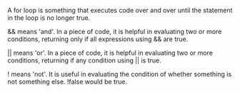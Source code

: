 A for loop is something that executes code over and over until the statement in the loop is no longer true.

&& means 'and'.  In a piece of code, it is helpful in evaluating two or more conditions, returning only if all expressions using && are true.

|| means 'or'.  In a piece of code, it is helpful in evaluating two or more conditions, returning if any condition using || is true.

! means 'not'.  It is useful in evaluating the condition of whether something is not something else.  !false would be true. 